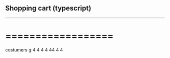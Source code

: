 ## Shopping cart (typescript)
---------------------------
==================
=================

costumers
g
4
4
4
4
44
4
4
